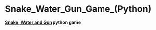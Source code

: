 # Snake_Water_Gun_Game_(Python)
**[Snake, Water and Gun](https://github.com/adheeshsoni342/Snake-Water-Gun-Game-Python-/blob/main/Snake_Water_Gun.py) python game**
